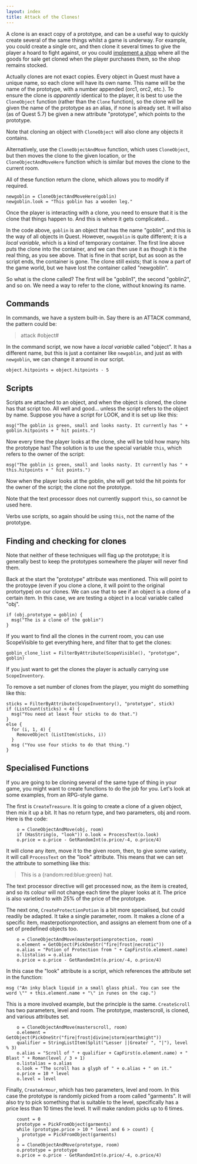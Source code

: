 ```yaml
---
layout: index
title: Attack of the Clones!
---
```



A clone is an exact copy of a prototype, and can be a useful way to quickly create several of the same things whilst a game is underway. For example, you could create a single orc, and then clone it several times to give the player a hoard to fight against, or you could [implement a shop](shop.html) where all the goods for sale get cloned when the player purchases them, so the shop remains stocked.

Actually clones are not exact copies. Every object in Quest must have a unique name, so each clone will have its own name. This name will be the name of the prototype, with a number appended (orc1, orc2, etc.). To ensure the clone is _apparently_ identical to the player, it is best to use the `CloneObject` function (rather than the `Clone` function), so the clone will be given the name of the prototype as an alias, if none is already set. It will also (as of Quest 5.7) be given a new attribute "prototype", which points to the prototype.

Note that cloning an object with `CloneObject` will also clone any objects it contains.

Alternatively, use the `CloneObjectAndMove` function, which uses `CloneObject`, but then moves the clone to the given location, or the `CloneObjectAndMoveHere` function which is similar but moves the clone to the current room.

All of these function return the clone, which allows you to modify if required.

```
newgoblin = CloneObjectAndMoveHere(goblin)
newgoblin.look = "This goblin has a wooden leg."
```

Once the player is interacting with a clone, you need to ensure that it is the clone that things happen to. And this is where it gets complicated...

In the code above, `goblin` is an object that has the name "goblin", and this is the way of all objects in Quest. However, `newgoblin` is quite different; it is a _local variable_, which is a kind of temporary container. The first line above puts the clone into the container, and we can then use it as though it is the real thing, as you see above. That is fine in that script, but as soon as the script ends, the container is gone. The clone still exists; that is now a part of the game world, but we have lost the container called "newgoblin".

So what is the clone called? The first will be "goblin1", the second "goblin2", and so on. We need a way to refer to the clone, without knowing its name.


Commands
--------

In commands, we have a system built-in. Say there is an ATTACK command, the pattern could be:

> attack #object#

In the command script, we now have a _local variable_ called "object". It has a different name, but this is just a container like `newgoblin`, and just as with `newgoblin`, we can change it around in our script.

```
object.hitpoints = object.hitpoints - 5
```



Scripts
-------

Scripts are attached to an object, and when the object is cloned, the clone has that script too. All well and good... unless the script refers to the object by name. Suppose you have a script for LOOK, and it is set up like this:

```
msg("The goblin is green, small and looks nasty. It currently has " + goblin.hitpoints + " hit points.")
```

Now every time the player looks at the clone, she will be told how many hits the prototype has! The solution is to use the special variable `this`, which refers to the owner of the script:

```
msg("The goblin is green, small and looks nasty. It currently has " + this.hitpoints + " hit points.")
```

Now when the player looks at the goblin, she will get told the hit points for the owner of the script; the clone not the prototype.

Note that the text processor does not currently support `this`, so cannot be used here.

Verbs use scripts, so again should be using `this`, not the name of the prototype.



Finding and checking for clones
-------------------------------

Note that neither of these techniques will flag up the prototype; it is generally best to keep the prototypes somewhere the player will never find them.

Back at the start the "prototype" attribute was mentioned. This will point to the protoype (even if you clone a clone, it will point to the original protortype) on our clones. We can use that to see if an object is a clone of a certain item. In this case, we are testing a object in a local variable called "obj".


```
if (obj.prototype = goblin) {
  msg("The is a clone of the goblin")
}
```

If you want to find all the clones in the current room, you can use ScopeVisible to get everything here, and filter that to get the clones:


```
goblin_clone_list = FilterByAttribute(ScopeVisible(), "prototype", goblin)
```

If you just want to get the clones the player is actually carrying use `ScopeInventory`.

To remove a set number of clones from the player, you might do something like this:


```
sticks = FilterByAttribute(ScopeInventory(), "prototype", stick)
if (ListCount(sticks) < 4) {
  msg("You need at least four sticks to do that.")
}
else {
  for (i, 1, 4) {
    RemoveObject (ListItem(sticks, i))
  }
  msg ("You use four sticks to do that thing.")
}
```



Specialised Functions
---------------------

If you are going to be cloning several of the same type of thing in your game, you might want to create functions to do the job for you. Let's look at some examples, from an RPG-style game.

The first is `CreateTreasure`. It is going to create a clone of a given object, then mix it up a bit. It has no return type, and two parameters, obj and room. Here is the code:

```
    o = CloneObjectAndMove(obj, room)
    if (HasString(o, "look")) o.look = ProcessText(o.look)
    o.price = o.price - GetRandomInt(o.price/-4, o.price/4)
```

It will clone any item, move it to the given room, then, to give some variety, it will call `ProcessText` on the "look" attribute. This means that we can set the attribute to something like this:

> This is a {random:red:blue:green} hat.

The text processor directive will get processed now, as the item is created, and so its colour will not change each time the player looks at it. The price is also varietied to with 25% of the price of the prototype.

The next one, `CreateProtectionPotion` is a bit more specialised, but could readily be adapted. It take a single parameter, room. It makes a clone of a specific item, masterpotionprotection, and assigns an element from one of a set of predefined objects too.

```
    o = CloneObjectAndMove(masterpotionprotection, room)
    o.element = GetObject(PickOneStr("fire|frost|necrotic"))
    o.alias = "Potion of Protection from " + CapFirst(o.element.name)
    o.listalias = o.alias
    o.price = o.price - GetRandomInt(o.price/-4, o.price/4)
```

In this case the "look" attribute is a script, which references the attribute set in the function:

```
msg ("An inky black liquid in a small glass phial. You can see the word \"" + this.element.name + "\" in runes on the cap.")
```
    
This is a more involved example, but the principle is the same. `CreateScroll` has two parameters, level and room. The prototype, masterscroll, is cloned, and various attributes set.

```
    o = CloneObjectAndMove(masterscroll, room)
    o.element = GetObject(PickOneStr("fire|frost|divine|storm|earthmight"))
    qualifier = StringListItem(Split("Lesser ||Greater ", "|"), level % 3)
    o.alias = "Scroll of " + qualifier + CapFirst(o.element.name) + " Blast " + Roman(level / 3 + 1)
    o.listalias = o.alias
    o.look = "The scroll has a glyph of " + o.alias + " on it."
    o.price = 10 * level
    o.level = level
```    
    
    
Finally, `CreateArmour`, which has two parameters, level and room. In this case the prototype is randomly picked from a room called "garments". It will also try to pick something that is suitable to the level, specifically has a price less than 10 times the level. It will make random picks up to 6 times.

```
    count = 0
    prototype = PickFromObject(garments)
    while (prototype.price > 10 * level and 6 > count) {
      prototype = PickFromObject(garments)
    }
    o = CloneObjectAndMove(prototype, room)
    o.prototype = prototype
    o.price = o.price - GetRandomInt(o.price/-4, o.price/4)
```  

